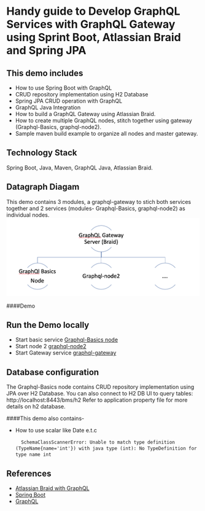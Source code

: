 Handy guide to Develop GraphQL Services with GraphQL Gateway using Sprint Boot, Atlassian Braid and Spring JPA
==============================================================================================================

This demo includes
-------- 

- How to use Spring Boot with GraphQL
- CRUD repository implementation using H2 Database
- Spring JPA CRUD operation with GraphQL
- GraphQL Java Integration
- How to build a GraphQL Gateway using Atlassian Braid.
- How to create multiple GraphQL nodes, stitch together using gateway (Graphql-Basics, graphql-node2).
- Sample maven build example to organize all nodes and master gateway. 


Technology Stack
----------------

Spring Boot, Java, Maven, GraphQL Java, Atlassian Braid. 

Datagraph Diagam
----------------

This demo contains 3 modules, a graphql-gateway to stich both services together and 2 services (modules- Graphql-Basics, graphql-node2) as individual nodes. 
![Diagram](support-files/diagram.jpg)


####Demo

Run the Demo locally
--------------------

- Start basic service [Graphql-Basics node](graphqlbasics/README.md)
- Start node 2 [graphql-node2](graphql-node2/README.md)
- Start Gateway service [graphql-gateway](graphql-gateway/README.md)

Database configuration
-------

The Graphql-Basics node contains CRUD repository implementation using JPA over H2 Database. You can also connect to H2 DB UI to query tables:  http://localhost:8443/bms/h2
Refer to application property file for more details on h2 database.

####This demo also contains-
- How to use scalar like Date e.t.c

        SchemaClassScannerError: Unable to match type definition (TypeName{name='int'}) with java type (int): No TypeDefinition for type name int




References
----------

- [Atlassian Braid with GraphQL](https://bitbucket.org/atlassian/graphql-braid/src/master/)
- [Spring Boot](https://spring.io/projects/spring-boot)
- [GraphQL](https://graphql.org/)

